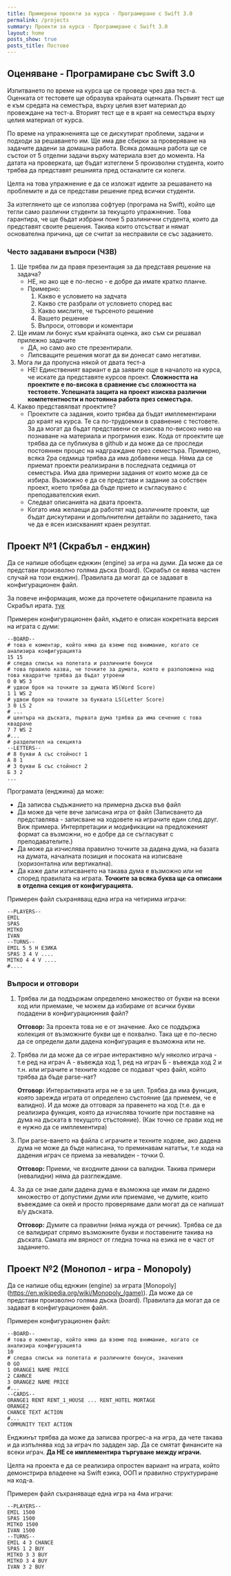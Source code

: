 ```yaml
---
title: Примерени проекти за курса - Програмиране с Swift 3.0
permalink: /projects
summary: Проекти за курса - Програмиране с Swift 3.0
layout: home
posts_show: true
posts_title: Постове
---
```


## Оценяване - Програмиране със Swift 3.0 

Изпитването по време на курса ще се проведе чрез два тест-а. Оценката от тестовете ще образува крайната оценката. Първият тест ще е към средата на семестъра, върху целия взет материал до провеждане на тест-а. Вторият тест ще е в краят на семестъра върху целия материал от курса.

По време на упражненията ще се дискутират проблеми, задачи и подходи за решаването им. Ще има две сбирки за проверяване на задачите дадени за домашна работа. Всяка домашна работа ще се състои от 5 отделни задачи върху материала взет до момента. На датата на проверката, ще бъдат изтеглени 5 произволни студента, които трябва да представят решнията пред останалите си колеги. 

Целта на това упражнение е да се изложат идеите за решаването на проблемите и да се представи решение пред всички студенти.

За изтеглянето ще се използва софтуер (програма на Swift), който ще тегли само различни студенти за текущото упражнение. Това гарантира, че ще бъдат избрани поне 5 разлинични студента, които да представят своите решения. Такива които отсъстват и нямат основателна причина, ще се считат за несправили се със заданието.

### Често задавани въпроси  (ЧЗВ)

1. Ще трябва ли да правя презентация за да представя решение на задача?
	* НЕ, но ако ще е по-лесно - е добре да имате кратко планче. 
	* Примерно: 
		1. Какво е условието на задчата
		2. Какво сте разбрали от условието според вас
		3. Какво мислите, че търсеното решение 
		4. Вашето решение
		5. Въпроси, отговори и коментари
2. Ще имам ли бонус към крайната оценка, ако съм си решавал прилежно задачите
	* ДА, но само ако сте презентирали.
	* Липсващите решения могат да ви донесат само негативи. 
3. 	Мога ли да пропусна някой от двата тест-а
	* НЕ! Единственият вариант е да заявите още в началото на курса, че искате да представяте курсов проект. __Сложността на проектите е по-висока в сравнение със сложността на тестовете. Успешната защита на проект изисква различни компетентности и постоянна работа през семестъра.__
4. Какво представялват проектите?
	* Проектите са задания, които трябва да бъдат имплементирани до краят на курса. Те са по-трудоемки в сравнение с тестовете. За да могат да бъдат представени се изисква по-високо ниво на познаване на материала и прогрмния език. Кода от проектите ще трябва да се публикува в github и да може да се проследи постояннен процес на надграждане през семестъра. Примерно, всяка 2ра седмица трябва да има добавени неща. Няма да се приемат проекти реализирани в последната седмица от семестъра. Има два примерни задания от които може да се избира. Възможно е да се представи и задание за собствен проект, което трябва да бъде прието и съгласувано с преподавателския екип.
	* Следват описанията на двата проекта. 
	* Когато има желаещи да работят над различните проекти, ще бъдат дискутирани и допълнителни детайли по заданието, така че да е ясен изискваният краен резултат.

	
## Проект №1 (Скрабъл - енджин)

Да се напише обобщен еднжин (engine) за игра на думи. Да може да се представи произволно голяма дъска (board). (Скрабъл се явява частен случай на този енджин). Правилата да могат да се задават в конфигурационен файл.

За повече информация, може да прочетете официланите правила на Скрабъл ирата. [тук](https://en.wikipedia.org/wiki/Scrabble)

Примерен конфигурационен файл, където е описан кокретната версия на играта с думи:

	--BOARD--
	# това е коментар, който няма да вземе под внимание, когато се анализира конфигурацията
	15 15
	# следва списък на полетата и различните бонуси
	# това правило казва, че точките за думата, която е разположена над това квадратче трябва да бъдат утроени
	0 0 WS 3
	# удвои броя на точките за думата WS(Word Score)
	1 1 WS 2
	# удвои броя на точките за буквата LS(Letter Score)
	3 0 LS 2
	# ...
	# центъра на дъската, първата дума трябва да има сечение с това квадраче
	7 7 WS 2
	#...
	# разделител на секцията
	--LETTERS--
	# 8 букви А със стойност 1
	А 8 1
	# 3 букви Б със стойност 2
	Б 3 2
	...
		
Програмата (енджина) да може:

* Да записва съдъжанието на примерна дъска във файл 
* Да може да чете вече записана игра от файл (Записването да представлява - записване на ходовете на играчите един след друг. Виж примера. Интерпретации и модификации на предложеният формат са възможни, но е добре да се съгласуват с преподавателите.) 
* Да може да изчислява правилно точките за дадена дума, на базата на думата, началната позиция и посоката на изписване (хоризонтална или вертикална). 
* Да каже дали изписването на такава дума е възможно или не според правилата на играта. __Точките за всяка буква ще са описани в отделна секция от конфигурацията.__	

Примерен файл съхраняващ една игра на четирима играчи:

	--PLAYERS--
	EMIL 
	SPAS
	MITKO 
	IVAN
	--TURNS--
	EMIL 5 5 H ЕЗИКА
	SPAS 3 4 V ....
	MITKO 4 4 V .... 
	#....

### Въпроси и отговори

1. Трябва ли да поддържам определено множество от букви на всеки ход или приемаме, че можем да избираме от всички букви подадени в конфигурационния файл?

	__Отговор:__ За проекта това не е от значение. Ако се поддържа колекция от възможните букви ще е похвално. Така ще е по-лесно да се определи дали дадена конфигурация е възможна или не.


2. Трябва ли да може да се играе интерактивно м/у няколко играча - т.е ред на играч А - въвежда ход 1, ред на играч Б - въвежда ход 2 и т.н. или играчите и техните ходове се подават чрез файл, който трябва да бъде parse-нат?

	__Отговор:__ Интерактивната игра не е за цел. Трябва да има функция, която зарежда играта от определено състояние (да приемем, че е валидно). И да може да отговаря за правенето на ход (т.е. да е реализира функция, която да изчислява точките при поставяне на дума на дъската в текущото стъстояние). (Как точно се прави ход не е нужно да се имплементира)


3. При parse-ването на файла с играчите и техните ходове, ако дадена дума не може да бъде написана, то преминавам нататък, т.е хода на дадения играч се приема за невалиден - точки 0.

	__Отговор:__ Приеми, че входните данни са валидни. Такива примери (невалидни) няма да разглеждаме.


4. За да се знае дали дадена дума е възможна ще имам ли дадено множество от допустими думи или приемаме, че думите, които въвеждаме са окей и просто проверяваме дали могат да се напишат в/у дъската.

	__Отговор:__ Думите са правилни (няма нужда от речник). Трябва се да се валидират спрямо възможните букви и поставените такива на дъската. Самата им вярност от гледна точка на езика не е част от заданието.


## Проект №2 (Монопол - игра - Monopoly) 

Да се напише общ еднжин (engine) за играта [Monopoly] (https://en.wikipedia.org/wiki/Monopoly_(game)). Да може да се представи произволно голяма дъска (board). Правилата да могат да се задават в конфигурационен файл.

Примерен конфигурационен файл:

	--BOARD--
	# това е коментар, който няма да вземе под внимание, когато се анализира конфигурацията
	10 
	# следва списък на полетата и различните бонуси, значения
	0 GO
	1 ORANGE1 NAME PRICE
	2 CAHNCE
	3 ORANGE2 NAME PRICE
	#...
	--CARDS--
	ORANGE1 RENT RENT_1_HOUSE ... RENT_HOTEL MORTAGE
	ORANGE2
	CHANCE TEXT ACTION
	#...
	COMMUNITY TEXT ACTION
	
Енджинът трябва да може да записва прогрес-а на игра, да чете такава и да изпълнява ход за играч по зададен зар. Да се смятат финансите на всеки играч. __Да НЕ се имплементира търгуване между играчи.__

Целта на проекта е да се реализира опростен вариант на играта, който демонстрира владеене на Swift езика, ООП и правилно структуриране на код-а.

Примерен файл съхраняваще една игра на 4ма играчи:

	--PLAYERS--
	EMIL 1500
	SPAS 1500
	MITKO 1500
	IVAN 1500
	--TURNS--
	EMIL 4 3 CHANCE
	SPAS 1 2 BUY
	MITKO 3 3 BUY
	MITKO 3 4 BUY
	IVAN 3 2 BUY


